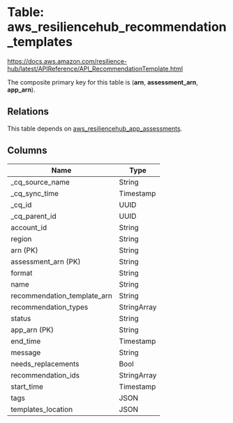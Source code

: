 # Table: aws_resiliencehub_recommendation_templates

https://docs.aws.amazon.com/resilience-hub/latest/APIReference/API_RecommendationTemplate.html

The composite primary key for this table is (**arn**, **assessment_arn**, **app_arn**).

## Relations

This table depends on [aws_resiliencehub_app_assessments](aws_resiliencehub_app_assessments.md).

## Columns

| Name          | Type          |
| ------------- | ------------- |
|_cq_source_name|String|
|_cq_sync_time|Timestamp|
|_cq_id|UUID|
|_cq_parent_id|UUID|
|account_id|String|
|region|String|
|arn (PK)|String|
|assessment_arn (PK)|String|
|format|String|
|name|String|
|recommendation_template_arn|String|
|recommendation_types|StringArray|
|status|String|
|app_arn (PK)|String|
|end_time|Timestamp|
|message|String|
|needs_replacements|Bool|
|recommendation_ids|StringArray|
|start_time|Timestamp|
|tags|JSON|
|templates_location|JSON|